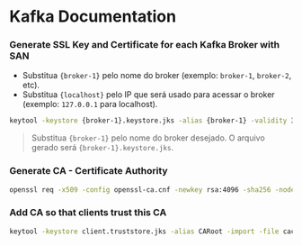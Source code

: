 # Kafka Documentation

### Generate SSL Key and Certificate for each Kafka Broker with SAN
- Substitua `{broker-1}` pelo nome do broker (exemplo: `broker-1`, `broker-2`, etc).
- Substitua `{localhost}` pelo IP que será usado para acessar o broker (exemplo: `127.0.0.1` para localhost).

```bash
keytool -keystore {broker-1}.keystore.jks -alias {broker-1} -validity 365 -genkey -keyalg RSA -storetype pkcs12
```
> Substitua `{broker-1}` pelo nome do broker desejado. O arquivo gerado será `{broker-1}.keystore.jks`.

### Generate CA - Certificate Authority
```bash
openssl req -x509 -config openssl-ca.cnf -newkey rsa:4096 -sha256 -nodes -out cacert.pem -outform PEM
```

### Add CA so that clients trust this CA
```bash
keytool -keystore client.truststore.jks -alias CARoot -import -file cacert.pem
```

